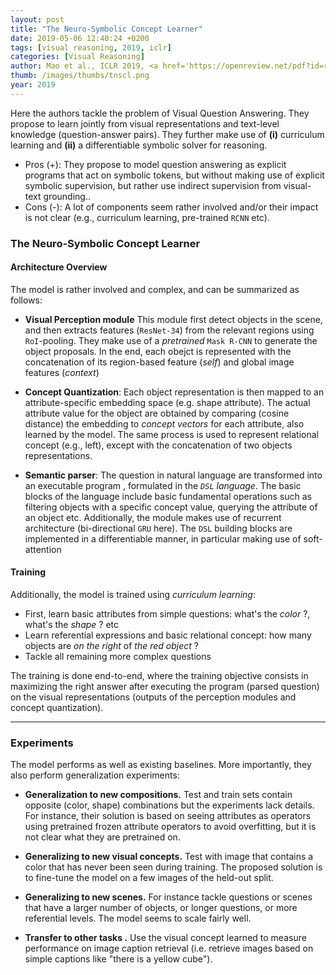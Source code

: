 ```yaml
---
layout: post
title: "The Neuro-Symbolic Concept Learner"
date: 2019-05-06 12:40:24 +0200
tags: [visual reasoning, 2019, iclr]
categories: [Visual Reasoning]
author: Mao et al., ICLR 2019, <a href='https://openreview.net/pdf?id=rJgMlhRctm' target='_blank'>[link]</a>
thumb: /images/thumbs/tnscl.png
year: 2019
---
```



<div class="summary">
Here the authors tackle the problem of Visual Question Answering. They propose to learn jointly from visual representations and text-level knowledge (question-answer pairs). They further make use of <b>(i)</b> curriculum learning and <b>(ii)</b> a differentiable symbolic solver for reasoning.
<ul>
<li><span class="procons">Pros (+):</span> They propose to model question answering as explicit programs that act on symbolic tokens, but without making use of explicit symbolic supervision, but rather use indirect supervision from visual-text grounding..</li>
<li><span class="procons">Cons (-):</span> A lot of components seem rather involved and/or their impact is not clear (e.g., curriculum learning, pre-trained <code>RCNN</code> etc).</li>
</ul>
</div>


<h3 class="section proposed"> The Neuro-Symbolic Concept Learner</h3>

#### Architecture Overview
The model is rather involved and complex, and can be summarized as follows:
  * **Visual Perception module** This module first detect objects in the scene, and then extracts features (`ResNet-34`) from the relevant regions using `RoI`-pooling. They make use of a *pretrained* `Mask R-CNN` to generate the object proposals. In the end, each obejct is represented with the concatenation of its region-based feature (*self*) and global image features (*context*)
  
  * **Concept Quantization**: Each object representation is then mapped to an attribute-specific embedding space (e.g. shape attribute). The actual attribute value for the object are obtained by comparing (cosine distance) the embedding to *concept vectors* for each attribute, also learned by the model. The same process is used to represent relational concept (e.g., left), except with the concatenation of two objects representations.
  
  * **Semantic parser**: The question in natural language are transformed into an executable program , formulated in the *`DSL` language*. The basic blocks of the language include basic fundamental operations such as filtering objects with a specific concept value, querying the attribute of an object etc. Additionally, the module makes use of recurrent architecture (bi-directional `GRU` here). The `DSL` building blocks are implemented in a differentiable manner, in particular making use of soft-attention
  
  
#### Training
Additionally, the model is trained using *curriculum learning*:
   * First, learn basic attributes from simple questions: what's the *color* ?, what's the *shape* ? etc
   * Learn referential expressions and basic relational concept: how many objects are *on the right* of *the red object* ?
   * Tackle all remaining more complex questions
   
   The training is done end-to-end, where the training objective consists in maximizing the right answer after executing the program (parsed question) on the visual representations (outputs of the perception modules and concept quantization).

---

<h3 class="section experiments"> Experiments </h3>

The model performs as well as existing baselines. More importantly, they also perform generalization experiments:

  * **Generalization to new compositions.** Test and train sets contain opposite (color, shape) combinations but the experiments lack details. For instance, their solution is based on seeing attributes as operators using pretrained frozen attribute operators to avoid overfitting, but it is not clear what they are pretrained on.
  
  * **Generalizing to new visual concepts.** Test with image that contains a color that has never been seen during training. The proposed solution is to fine-tune the model on a few images of the held-out split.
  
  * **Generalizing to new scenes.** For instance tackle questions or scenes that have a larger number of objects, or longer questions, or more referential levels. The model seems to scale fairly well.
  
  * **Transfer to other tasks .** Use the visual concept learned to measure performance on image caption retrieval (i.e. retrieve images based on simple captions like "there is a yellow cube").

